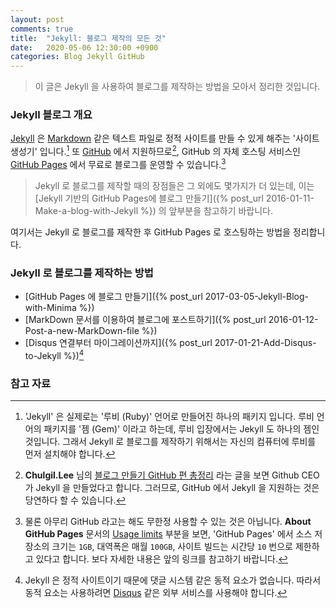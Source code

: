 ```yaml
---
layout: post
comments: true
title:  "Jekyll: 블로그 제작의 모든 것"
date:   2020-05-06 12:30:00 +0900
categories: Blog Jekyll GitHub
---
```


> 이 글은 Jekyll 을 사용하여 블로그를 제작하는 방법을 모아서 정리한 것입니다.

### Jekyll 블로그 개요

[Jekyll](https://jekyllrb.com) 은 [Markdown](https://en.wikipedia.org/wiki/Markdown) 같은 텍스트 파일로 정적 사이트를 만들 수 있게 해주는 '사이트 생성기' 입니다.[^Jekyll] 또 [GitHub](https://github.com) 에서 지원하므로[^github-and-jekyll], GitHub 의 자체 호스팅 서비스인 [GitHub Pages](https://pages.github.com) 에서 무료로 블로그를 운영할 수 있습니다.[^limits]

> Jekyll 로 블로그를 제작할 때의 장점들은 그 외에도 몇가지가 더 있는데, 이는 [Jekyll 기반의 GitHub Pages에 블로그 만들기]({% post_url 2016-01-11-Make-a-blog-with-Jekyll %}) 의 앞부분을 참고하기 바랍니다.

여기서는 Jekyll 로 블로그를 제작한 후 GitHub Pages 로 호스팅하는 방법을 정리합니다.

### Jekyll 로 블로그를 제작하는 방법

* [GitHub Pages 에 블로그 만들기]({% post_url 2017-03-05-Jekyll-Blog-with-Minima %})
* [MarkDown 문서를 이용하여 블로그에 포스트하기]({% post_url 2016-01-12-Post-a-new-MarkDown-file %})
* [Disqus 연결부터 마이그레이션까지]({% post_url 2017-01-21-Add-Disqus-to-Jekyll %})[^disqus]

### 참고 자료

[^Jekyll]: 'Jekyll' 은 실제로는 '루비 (Ruby)' 언어로 만들어진 하나의 패키지 입니다. 루비 언어의 패키지를 '젬 (Gem)' 이라고 하는데, 루비 입장에서는 Jekyll 도 하나의 젬인 것입니다. 그래서 Jekyll 로 블로그를 제작하기 위해서는 자신의 컴퓨터에 루비를 먼저 설치해야 합니다.

[^github-and-jekyll]: **Chulgil.Lee** 님의 [블로그 만들기 GitHub 편 총정리](https://blog.chulgil.me/how-to-make-blog-using-github/) 라는 글을 보면 Github CEO 가 Jekyll 을 만들었다고 합니다. 그러므로, GitHub 에서 Jekyll 을 지원하는 것은 당연하다 할 수 있습니다.

[^limits]: 물론 아무리 GitHub 라고는 해도 무한정 사용할 수 있는 것은 아닙니다. **About GitHub Pages** 문서의 [Usage limits](https://help.github.com/en/github/working-with-github-pages/about-github-pages#usage-limits) 부분을 보면, 'GitHub Pages' 에서 소스 저장소의 크기는 `1GB`, 대역폭은 매월 `100GB`, 사이트 빌드는 시간당 `10` 번으로 제한하고 있다고 합니다. 보다 자세한 내용은 앞의 링크를 참고하기 바랍니다.

[^disqus]: Jekyll 은 정적 사이트이기 때문에 댓글 시스템 같은 동적 요소가 없습니다. 따라서 동적 요소는 사용하려면 [Disqus](https://disqus.com) 같은 외부 서비스를 사용해야 합니다.
